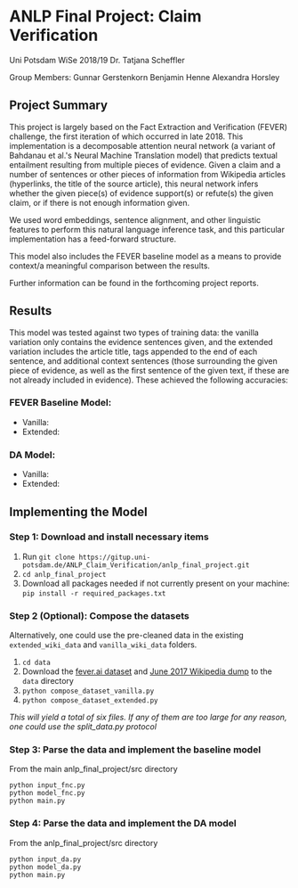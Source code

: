 # ANLP Final Project: Claim Verification

Uni Potsdam WiSe 2018/19
Dr. Tatjana Scheffler

Group Members:
Gunnar Gerstenkorn
Benjamin Henne
Alexandra Horsley

## Project Summary
This project is largely based on the Fact Extraction and Verification (FEVER) challenge, the first iteration of which occurred in late 2018. This implementation is a decomposable attention neural network (a variant of Bahdanau et al.'s Neural Machine Translation model) that predicts textual entailment resulting from multiple pieces of evidence. Given a claim and a number of sentences or other pieces of information from Wikipedia articles (hyperlinks, the title of the source article), this neural network infers whether the given piece(s) of evidence support(s) or refute(s) the given claim, or if there is not enough information given.

We used word embeddings, sentence alignment, and other linguistic features to perform this natural language inference task, and this particular implementation has a feed-forward structure.

This model also includes the FEVER baseline model as a means to provide context/a meaningful comparison between the results.

Further information can be found in the forthcoming project reports.

## Results
This model was tested against two types of training data: the vanilla variation only contains the evidence sentences given, and the extended variation includes the article title, tags appended to the end of each sentence, and additional context sentences (those surrounding the given piece of evidence, as well as the first sentence of the given text, if these are not already included in evidence). These achieved the following accuracies:
### FEVER Baseline Model:
- Vanilla:
- Extended:
### DA Model:
- Vanilla:
- Extended:


## Implementing the Model

### Step 1: Download and install necessary items
1. Run `git clone https://gitup.uni-potsdam.de/ANLP_Claim_Verification/anlp_final_project.git`
2. `cd anlp_final_project`
3. Download all packages needed if not currently present on your machine: `pip install -r required_packages.txt`

### Step 2 (Optional): Compose the datasets
Alternatively, one could use the pre-cleaned data in the existing `extended_wiki_data` and `vanilla_wiki_data` folders.
1. `cd data`
2. Download the [fever.ai dataset](https://s3-eu-west-1.amazonaws.com/fever.public/train.jsonl) and [June 2017 Wikipedia dump](https://s3-eu-west-1.amazonaws.com/fever.public/wiki-pages.zip) to the `data` directory
3. `python compose_dataset_vanilla.py`
4. `python compose_dataset_extended.py`

*This will yield a total of six files. If any of them are too large for any reason, one could use the split_data.py protocol*

### Step 3: Parse the data and implement the baseline model
From the main anlp_final_project/src directory
```
python input_fnc.py
python model_fnc.py
python main.py
```

### Step 4: Parse the data and implement the DA model
From the anlp_final_project/src directory
```
python input_da.py
python model_da.py
python main.py
```
